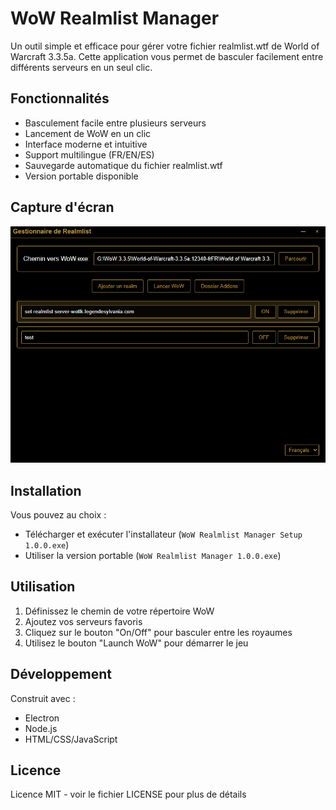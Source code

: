 # WoW Realmlist Manager

Un outil simple et efficace pour gérer votre fichier realmlist.wtf de World of Warcraft 3.3.5a. Cette application vous permet de basculer facilement entre différents serveurs en un seul clic.

## Fonctionnalités

- Basculement facile entre plusieurs serveurs
- Lancement de WoW en un clic
- Interface moderne et intuitive
- Support multilingue (FR/EN/ES)
- Sauvegarde automatique du fichier realmlist.wtf
- Version portable disponible

## Capture d'écran

![Interface du gestionnaire de realmlist](assets/screenshot.png)

## Installation

Vous pouvez au choix :
- Télécharger et exécuter l'installateur (`WoW Realmlist Manager Setup 1.0.0.exe`)
- Utiliser la version portable (`WoW Realmlist Manager 1.0.0.exe`)

## Utilisation

1. Définissez le chemin de votre répertoire WoW
2. Ajoutez vos serveurs favoris
3. Cliquez sur le bouton "On/Off" pour basculer entre les royaumes
4. Utilisez le bouton "Launch WoW" pour démarrer le jeu

## Développement

Construit avec :
- Electron
- Node.js
- HTML/CSS/JavaScript

## Licence

Licence MIT - voir le fichier LICENSE pour plus de détails
